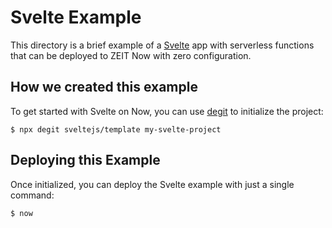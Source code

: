 # Svelte Example

This directory is a brief example of a [Svelte](https://svelte.dev/) app with serverless functions that can be deployed to ZEIT Now with zero configuration.

## How we created this example 

To get started with Svelte on Now, you can use [degit](https://github.com/Rich-Harris/degit) to initialize the project:

```shell
$ npx degit sveltejs/template my-svelte-project
```

## Deploying this Example

Once initialized, you can deploy the Svelte example with just a single command:

```shell
$ now
```
